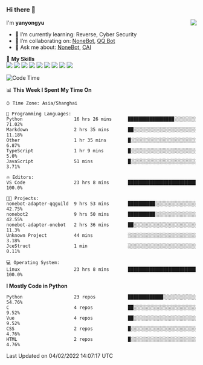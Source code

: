 ### Hi there 👋

<a href="#">
  <img align="right" src="https://github-readme-stats.vercel.app/api?username=yanyongyu&count_private=true&show_icons=true&bg_color=15,f2f7fd,E0EAFC" />
</a>

I'm **yanyongyu**

- 🌱 I’m currently learning: Reverse, Cyber Security
- 👯 I’m collaborating on: [NoneBot](https://github.com/nonebot), [QQ Bot](https://github.com/Mrs4s/go-cqhttp)
- 💬 Ask me about: [NoneBot](https://github.com/nonebot), [CAI](https://github.com/cscs181/CAI)

🌟 **My Skills**  
![](https://img.shields.io/badge/-Python-3e74a2?style=flat-square&logo=Python&logoColor=fff)
![](https://img.shields.io/badge/-Node.js-339933?style=flat-square&logo=Node.js&logoColor=fff)
![](https://img.shields.io/badge/-Vue-4fc08d?style=flat-square&logo=Vue.js&logoColor=fff)
![](https://img.shields.io/badge/-React-2d98ce?style=flat-square&logo=React&logoColor=fff)
![](https://img.shields.io/badge/-Docker-2496ED?style=flat-square&logo=Docker&logoColor=fff)
![](https://img.shields.io/badge/-Linux-000000?style=flat-square&logo=Linux&logoColor=fff)
![](https://img.shields.io/badge/-MySQL-4479A1?style=flat-square&logo=MySQL&logoColor=fff)
![](https://img.shields.io/badge/-Redis-DC382D?style=flat-square&logo=Redis&logoColor=fff)
![](https://img.shields.io/badge/-MongoDB-47A248?style=flat-square&logo=MongoDB&logoColor=fff)

<!--START_SECTION:waka-->
![Code Time](http://img.shields.io/badge/Code%20Time-2%2C092%20hrs%2050%20mins-blue)

📊 **This Week I Spent My Time On** 

```text
⌚︎ Time Zone: Asia/Shanghai

💬 Programming Languages: 
Python                   16 hrs 26 mins      █████████████████░░░░░░░░   71.02% 
Markdown                 2 hrs 35 mins       ██░░░░░░░░░░░░░░░░░░░░░░░   11.18% 
Other                    1 hr 35 mins        █░░░░░░░░░░░░░░░░░░░░░░░░   6.87% 
TypeScript               1 hr 9 mins         █░░░░░░░░░░░░░░░░░░░░░░░░   5.0% 
JavaScript               51 mins             █░░░░░░░░░░░░░░░░░░░░░░░░   3.71%

🔥 Editors: 
VS Code                  23 hrs 8 mins       █████████████████████████   100.0%

🐱‍💻 Projects: 
nonebot-adapter-qqguild  9 hrs 53 mins       ██████████░░░░░░░░░░░░░░░   42.75% 
nonebot2                 9 hrs 50 mins       ██████████░░░░░░░░░░░░░░░   42.55% 
nonebot-adapter-onebot   2 hrs 36 mins       ██░░░░░░░░░░░░░░░░░░░░░░░   11.3% 
Unknown Project          44 mins             ░░░░░░░░░░░░░░░░░░░░░░░░░   3.18% 
JceStruct                1 min               ░░░░░░░░░░░░░░░░░░░░░░░░░   0.11%

💻 Operating System: 
Linux                    23 hrs 8 mins       █████████████████████████   100.0%

```

**I Mostly Code in Python** 

```text
Python                   23 repos            █████████████░░░░░░░░░░░░   54.76% 
C                        4 repos             ██░░░░░░░░░░░░░░░░░░░░░░░   9.52% 
Vue                      4 repos             ██░░░░░░░░░░░░░░░░░░░░░░░   9.52% 
CSS                      2 repos             █░░░░░░░░░░░░░░░░░░░░░░░░   4.76% 
HTML                     2 repos             █░░░░░░░░░░░░░░░░░░░░░░░░   4.76%

```



 Last Updated on 04/02/2022 14:07:17 UTC
<!--END_SECTION:waka-->
